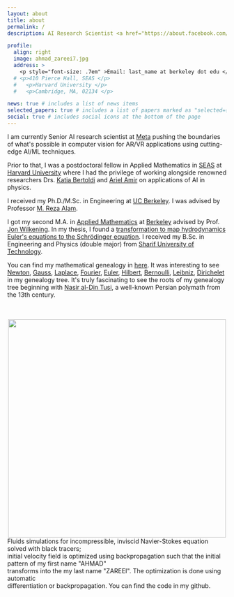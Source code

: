 ```yaml
---
layout: about
title: about
permalink: /
description: AI Research Scientist <a href="https://about.facebook.com/meta/">@Meta</a><br> previously Postdoc <a href="https://www.harvard.edu/">@Harvard</a>, Ph.D. <a href="https://www.berkeley.edu/">@Berkeley</a>

profile:
  align: right
  image: ahmad_zareei7.jpg
  address: >
    <p style="font-size: .7em" >Email: last_name at berkeley dot edu </p>
  # <p>410 Pierce Hall, SEAS </p>
  #   <p>Harvard University </p>
  #   <p>Cambridge, MA, 02134 </p>

news: true # includes a list of news items
selected_papers: true # includes a list of papers marked as "selected={true}"
social: true # includes social icons at the bottom of the page
---
```


I am currently Senior AI research scientist at <a href="https://about.meta.com">Meta</a> pushing the boundaries of what's possible in computer vision for AR/VR applications using cutting-edge AI/ML techniques.


Prior to that, I was a postdoctoral fellow in Applied Mathematics in <a href="https://www.seas.harvard.edu/">SEAS</a> at <a href="https://www.harvard.edu/">Harvard University</a>  where I had the privilege of working alongside renowned researchers Drs. <a href="https://bertoldi.seas.harvard.edu/">Katia Bertoldi</a> and <a href="https://amir.seas.harvard.edu/">Ariel Amir</a> on applications of AI in physics.

I received my Ph.D./M.Sc. in Engineering at <a href="https://www.berkeley.edu/">UC Berkeley</a>. I was advised by Professor <a href="https://www.me.berkeley.edu/people/faculty/m-reza-alam">M. Reza Alam</a>.

<!-- My Ph.D. research was mainly focused on nonlinear wave dynamics and it was funded in part by <a href="https://www.nsf.gov/">National Science Foundation</a>. I was PI for <a href="{{site.baseurl}}/berkeleyfluids/index.html">Berkeley Fluids Seminar</a> from 2015-2018. -->

I got my second M.A. in <a href="https://math.berkeley.edu/">Applied Mathematics</a> at <a href="https://www.berkeley.edu/">Berkeley</a> advised by Prof. <a href="https://math.berkeley.edu/~wilken/">Jon Wilkening</a>. In my thesis, I found a <a href="https://arxiv.org/pdf/2105.12253.pdf"> transformation to map hydrodynamics Euler's equations to the Schr<span>&#246;</span>dinger equation</a>. I received my B.Sc. in Engineering and Physics (double major) from <a href="http://www.sharif.ir/web/en/">Sharif University of Technology</a>.

<!-- During my undergrad, I worked with Prof. <a href="https://sites.google.com/site/mirabbasjalali/">Mir A. Jalali</a> on Simulation of perturbed stellar systems using CUDA programming. -->

You can find my mathematical genealogy in <a href="{{site.baseurl}}/assets/img/Ahmad-genealogy.png">here</a>. It was interesting to see [Newton](https://en.wikipedia.org/wiki/Isaac_Newton), [Gauss](https://en.wikipedia.org/wiki/Carl_Friedrich_Gauss), [Laplace](https://en.wikipedia.org/wiki/Pierre-Simon_Laplace), [Fourier](https://en.wikipedia.org/wiki/Joseph_Fourier), [Euler](https://en.wikipedia.org/wiki/Leonhard_Euler), [Hilbert](https://en.wikipedia.org/wiki/David_Hilbert), [Bernoulli](https://en.wikipedia.org/wiki/Daniel_Bernoulli), [Leibniz](https://en.wikipedia.org/wiki/Gottfried_Wilhelm_Leibniz), [Dirichelet](https://en.wikipedia.org/wiki/Peter_Gustav_Lejeune_Dirichlet) in my genealogy tree.  It's truly fascinating to see the roots of my genealogy tree beginning with [Nasir al-Din Tusi](https://en.wikipedia.org/wiki/Nasir_al-Din_al-Tusi), a well-known Persian polymath from the 13th century.


<br>
<br>
<div class="row mt-3" style="text-align:center;">
    <div class="col-sm mt-3 mt-md-0">
        <img class="img-fluid rounded z-depth-1" width="500" src="{{ site.baseurl }}/assets/img/AHMAD_loop.gif">
    </div>
</div>
<div class="caption">
Fluids simulations for incompressible, inviscid Navier-Stokes equation solved with black tracers; <br> initial velocity field is optimized using backpropagation such that the initial pattern of my first name "AHMAD" <br> transforms into the my last name "ZAREEI". The optimization is done using automatic <br> differentiation or backpropagation. You can find the code in my github.
</div>
